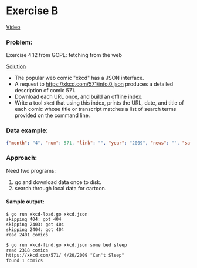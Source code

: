 # Exercise B
[Video](https://www.youtube.com/watch?v=mFB6_sOiggI&list=PLoILbKo9rG3skRCj37Kn5Zj803hhiuRK6&index=18)

### Problem:
Exercise 4.12 from GOPL: fetching from the web

[Solution](https://github.com/matt4biz/go-class-exer-4.12)

- The popular web comic "xkcd" has a JSON interface.
- A request to https://xkcd.com/571/info.0.json produces a detailed description of comic 571.
- Download each URL once, and build an offline index.
- Write a tool `xkcd` that using this index, prints the URL, date, and title of each comic whose title or transcript matches a list of search terms provided on the command line.

### Data example:
```json
{"month": "4", "num": 571, "link": "", "year": "2009", "news": "", "safe_title": "Can't Sleep", "transcript": "[[Someone is in bed, presumably trying to sleep. The top of each panel is a thought bubble showing sheep leaping over a fence.]]\n1 ... 2 ...\n<<baaa>>\n[[Two sheep are jumping from left to right.]]\n\n... 1,306 ... 1,307 ...\n<<baaa>>\n[[Two sheep are jumping from left to right. The would-be sleeper is holding his pillow.]]\n\n... 32,767 ... -32,768 ...\n<<baaa>> <<baaa>> <<baaa>> <<baaa>> <<baaa>>\n[[A whole flock of sheep is jumping over the fence from right to left. The would-be sleeper is sitting up.]]\nSleeper: ?\n\n... -32,767 ... -32,766 ...\n<<baaa>>\n[[Two sheep are jumping from left to right. The would-be sleeper is holding his pillow over his head.]]\n\n{{Title text: If androids someday DO dream of electric sheep, don't forget to declare sheepCount as a long int.}}", "alt": "If androids someday DO dream of electric sheep, don't forget to declare sheepCount as a long int.", "img": "https://imgs.xkcd.com/comics/cant_sleep.png", "title": "Can't Sleep", "day": "20"}
```

### Approach:
Need two programs:
1. go and download data once to disk.
2. search through local data for cartoon.

#### Sample output:
```
$ go run xkcd-load.go xkcd.json
skipping 404: got 404
skipping 2403: got 404
skipping 2404: got 404
read 2401 comics
```
```
$ go run xkcd-find.go xkcd.json some bed sleep
read 2318 comics
https://xkcd.com/571/ 4/20/2009 "Can't Sleep"
found 1 comics
```
